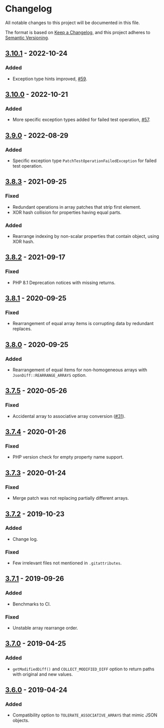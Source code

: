 # Changelog
All notable changes to this project will be documented in this file.

The format is based on [Keep a Changelog](https://keepachangelog.com/en/1.0.0/),
and this project adheres to [Semantic Versioning](https://semver.org/spec/v2.0.0.html).

## [3.10.1] - 2022-10-24

### Added
- Exception type hints improved, [#59](https://github.com/swaggest/json-diff/pull/59).

## [3.10.0] - 2022-10-21

### Added
- More specific exception types added for failed test operation, [#57](https://github.com/swaggest/json-diff/pull/57).


## [3.9.0] - 2022-08-29

### Added
- Specific exception type `PatchTestOperationFailedException` for failed test operation.

## [3.8.3] - 2021-09-25

### Fixed
- Redundant operations in array patches that strip first element.
- XOR hash collision for properties having equal parts.

### Added
- Rearrange indexing by non-scalar properties that contain object, using XOR hash.

## [3.8.2] - 2021-09-17

### Fixed
- PHP 8.1 Deprecation notices with missing returns.

## [3.8.1] - 2020-09-25

### Fixed
- Rearrangement of equal array items is corrupting data by redundant replaces.

## [3.8.0] - 2020-09-25

### Added
- Rearrangement of equal items for non-homogeneous arrays with `JsonDiff::REARRANGE_ARRAYS` option.

## [3.7.5] - 2020-05-26

### Fixed
- Accidental array to associative array conversion ([#31](https://github.com/swaggest/json-diff/issues/31)).

## [3.7.4] - 2020-01-26

### Fixed
- PHP version check for empty property name support.

## [3.7.3] - 2020-01-24

### Fixed
- Merge patch was not replacing partially different arrays.

## [3.7.2] - 2019-10-23

### Added
- Change log.

### Fixed
- Few irrelevant files not mentioned in `.gitattributes`.

## [3.7.1] - 2019-09-26

### Added
- Benchmarks to CI.

### Fixed
- Unstable array rearrange order.

## [3.7.0] - 2019-04-25

### Added
- `getModifiedDiff()` and `COLLECT_MODIFIED_DIFF` option to return paths with original and new values.

## [3.6.0] - 2019-04-24

### Added
- Compatibility option to `TOLERATE_ASSOCIATIVE_ARRAYS` that mimic JSON objects.

[3.10.1]: https://github.com/swaggest/json-diff/compare/v3.10.0...v3.10.1
[3.10.0]: https://github.com/swaggest/json-diff/compare/v3.9.0...v3.10.0
[3.9.0]: https://github.com/swaggest/json-diff/compare/v3.8.3...v3.9.0
[3.8.3]: https://github.com/swaggest/json-diff/compare/v3.8.2...v3.8.3
[3.8.2]: https://github.com/swaggest/json-diff/compare/v3.8.1...v3.8.2
[3.8.1]: https://github.com/swaggest/json-diff/compare/v3.8.0...v3.8.1
[3.8.0]: https://github.com/swaggest/json-diff/compare/v3.7.5...v3.8.0
[3.7.5]: https://github.com/swaggest/json-diff/compare/v3.7.4...v3.7.5
[3.7.4]: https://github.com/swaggest/json-diff/compare/v3.7.3...v3.7.4
[3.7.3]: https://github.com/swaggest/json-diff/compare/v3.7.2...v3.7.3
[3.7.2]: https://github.com/swaggest/json-diff/compare/v3.7.1...v3.7.2
[3.7.1]: https://github.com/swaggest/json-diff/compare/v3.7.0...v3.7.1
[3.7.0]: https://github.com/swaggest/json-diff/compare/v3.6.0...v3.7.0
[3.6.0]: https://github.com/swaggest/json-diff/compare/v3.5.1...v3.6.0
